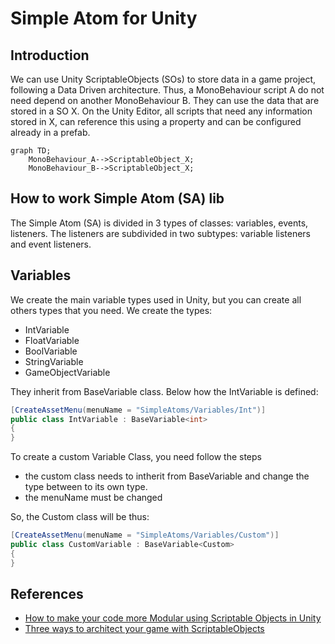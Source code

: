# Simple Atom for Unity

## Introduction

We can use Unity ScriptableObjects (SOs) to store data in a game project, following a Data Driven architecture. Thus, a MonoBehaviour script A do not need depend on another MonoBehaviour B. They can use the data that are stored in a SO X. On the Unity Editor, all scripts that need any information stored in X, can reference this using a property and can be configured already in a prefab.


```mermaid
graph TD;
    MonoBehaviour_A-->ScriptableObject_X;
    MonoBehaviour_B-->ScriptableObject_X;
```

## How to work Simple Atom (SA) lib

The Simple Atom (SA) is divided in 3 types of classes: variables, events, listeners. The listeners are subdivided in two subtypes: variable listeners and event listeners.

## Variables

We create the main variable types used in Unity, but you can create all others types that you need. We create the types:
- IntVariable
- FloatVariable
- BoolVariable
- StringVariable
- GameObjectVariable

They inherit from BaseVariable class. Below how the IntVariable is defined:
```csharp
[CreateAssetMenu(menuName = "SimpleAtoms/Variables/Int")]
public class IntVariable : BaseVariable<int>
{
}
```

To create a custom Variable Class, you need follow the steps
- the custom class needs to intherit from BaseVariable and change the type between <type> to its own type.
- the menuName must be changed

So, the Custom class will be thus:
```csharp
[CreateAssetMenu(menuName = "SimpleAtoms/Variables/Custom")]
public class CustomVariable : BaseVariable<Custom>
{
}
```


## References
- [How to make your code more Modular using Scriptable Objects in Unity](https://www.youtube.com/watch?v=6deqAk3jypo)
- [Three ways to architect your game with ScriptableObjects](https://unity.com/how-to/architect-game-code-scriptable-objects)